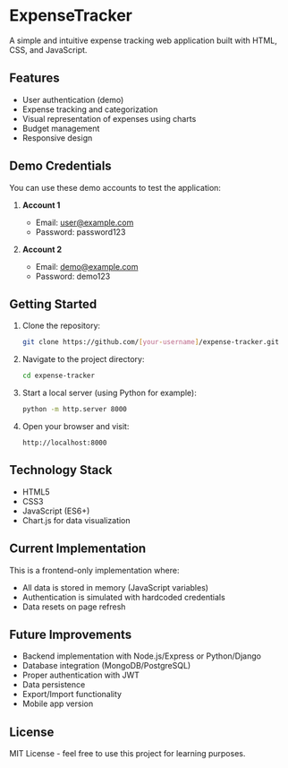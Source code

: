 # ExpenseTracker

A simple and intuitive expense tracking web application built with HTML, CSS, and JavaScript.

## Features

- User authentication (demo)
- Expense tracking and categorization
- Visual representation of expenses using charts
- Budget management
- Responsive design

## Demo Credentials

You can use these demo accounts to test the application:

1. **Account 1**
   - Email: user@example.com
   - Password: password123

2. **Account 2**
   - Email: demo@example.com
   - Password: demo123

## Getting Started

1. Clone the repository:
   ```bash
   git clone https://github.com/[your-username]/expense-tracker.git
   ```

2. Navigate to the project directory:
   ```bash
   cd expense-tracker
   ```

3. Start a local server (using Python for example):
   ```bash
   python -m http.server 8000
   ```

4. Open your browser and visit:
   ```
   http://localhost:8000
   ```

## Technology Stack

- HTML5
- CSS3
- JavaScript (ES6+)
- Chart.js for data visualization

## Current Implementation

This is a frontend-only implementation where:
- All data is stored in memory (JavaScript variables)
- Authentication is simulated with hardcoded credentials
- Data resets on page refresh

## Future Improvements

- Backend implementation with Node.js/Express or Python/Django
- Database integration (MongoDB/PostgreSQL)
- Proper authentication with JWT
- Data persistence
- Export/Import functionality
- Mobile app version

## License

MIT License - feel free to use this project for learning purposes.
